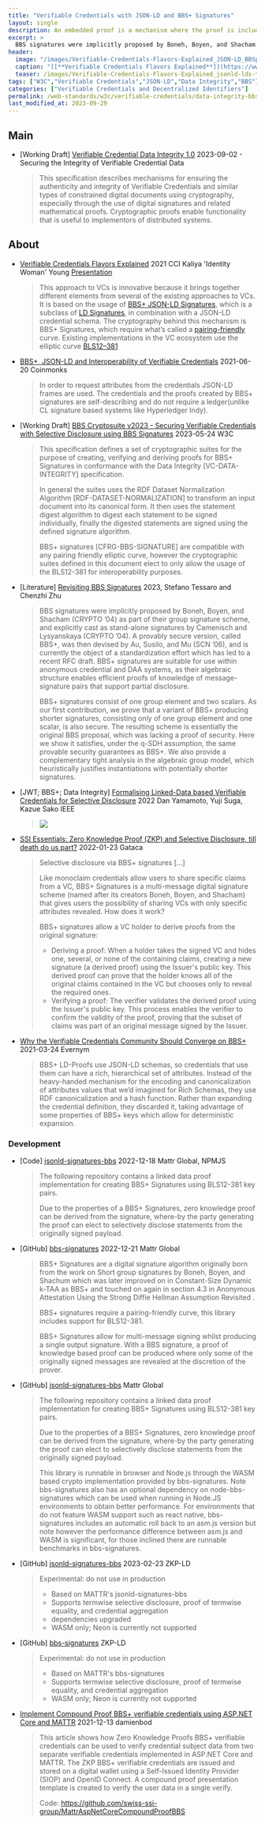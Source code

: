 ```yaml
---
title: "Verifiable Credentials with JSON-LD and BBS+ Signatures"
layout: single
description: An embedded proof is a mechanism where the proof is included in the data model, such as a Data Integrity Proof
excerpt: >
  BBS signatures were implicitly proposed by Boneh, Boyen, and Shacham (CRYPTO ’04) as part of their group signature scheme, and explicitly cast as stand-alone signatures by Camenisch and Lysyanskaya (CRYPTO ’04). A provably secure version, called BBS+, was then devised by Au, Susilo, and Mu (SCN ’06)
header:
  image: "/images/Verifiable-Credentials-Flavors-Explained_JSON-LD_BBSplus.webp"
  caption: "[[**Verifiable Credentials Flavors Explained**]](https://www.lfph.io/wp-content/uploads/2021/02/Verifiable-Credentials-Flavors-Explained.pdf) 2021 CCI Kaliya 'Identity Woman' Young [[**infographic**]](https://www.lfph.io/wp-content/uploads/2021/04/Verifiable-Credentials-Flavors-Explained-Infographic.pdf)"
  teaser: /images/Verifiable-Credentials-Flavors-Explained_jsonld-lds-teaser.webp
tags: ["W3C","Verifiable Credentials","JSON-LD","Data Integrity","BBS"]
categories: ["Verifiable Credentials and Decentralized Identifiers"]
permalink: /web-standards/w3c/verifiable-credentials/data-integrity-bbs+/
last_modified_at: 2023-09-29
---
```


## Main
* [Working Draft] [Verifiable Credential Data Integrity 1.0](https://www.w3.org/TR/vc-data-integrity/) 2023-09-02 - Securing the Integrity of Verifiable Credential Data
  >  This specification describes mechanisms for ensuring the authenticity and integrity of Verifiable Credentials and similar types of constrained digital documents using cryptography, especially through the use of digital signatures and related mathematical proofs. Cryptographic proofs enable functionality that is useful to implementors of distributed systems. 

## About
* [Verifiable Credentials Flavors Explained](https://www.lfph.io/wp-content/uploads/2021/02/Verifiable-Credentials-Flavors-Explained.pdf) 2021 CCI Kaliya 'Identity Woman' Young [Presentation](https://www.slideshare.net/Kaliya/verifiable-credentials-explained-by-cci)
  > This approach to VCs is innovative because it brings together different elements from several of the existing approaches to VCs. It is based on the usage of [BBS+ JSON-LD Signatures](https://github.com/mattrglobal/jsonld-signatures-bbs), which is a subclass of [LD Signatures](https://w3c-ccg.github.io/ld-proofs/), in combination with a JSON-LD credential schema. The cryptography behind this mechanism is BBS+ Signatures, which require what’s called a [pairing-friendly](https://tools.ietf.org/html/draft-irtf-cfrg-pairing-friendly-curves-03) curve. Existing implementations in the VC ecosystem use the elliptic curve [BLS12–381](https://tools.ietf.org/html/draft-irtf-cfrg-pairing-friendly-curves-02#section-2.4)
* [BBS+, JSON-LD and Interoperability of Verifiable Credentials](https://medium.com/coinmonks/bbs-json-ld-and-interoperability-of-verifiable-credentials-8bd26b4d3261) 2021-06-20 Coinmonks
  > In order to request attributes from the credentials JSON-LD frames are used. The credentials and the proofs created by BBS+ signatures are self-describing and do not require a ledger(unlike CL signature based systems like Hyperledger Indy).
* [Working Draft] [BBS Cryptosuite v2023 - Securing Verifiable Credentials with Selective Disclosure using BBS Signatures](https://www.w3.org/TR/vc-di-bbs/) 2023-05-24 W3C 
  >  This specification defines a set of cryptographic suites for the purpose of creating, verifying and deriving proofs for BBS+ Signatures in conformance with the Data Integrity [VC-DATA-INTEGRITY] specification.
  > 
  > In general the suites uses the RDF Dataset Normalization Algorithm [RDF-DATASET-NORMALIZATION] to transform an input document into its canonical form. It then uses the statement digest algorithm to digest each statement to be signed individually, finally the digested statements are signed using the defined signature algorithm.
  > 
  > BBS+ signatures [CFRG-BBS-SIGNATURE] are compatible with any pairing friendly elliptic curve, however the cryptographic suites defined in this document elect to only allow the usage of the BLS12-381 for interoperability purposes. 
* [Literature] [Revisiting BBS Signatures](https://eprint.iacr.org/2023/275.pdf) 2023, Stefano Tessaro and Chenzhi Zhu
  > BBS signatures were implicitly proposed by Boneh, Boyen, and Shacham (CRYPTO ’04) as part of their group signature scheme, and explicitly cast as stand-alone signatures by Camenisch and Lysyanskaya (CRYPTO ’04). A provably secure version, called BBS+, was then devised by Au, Susilo, and Mu (SCN ’06), and is currently the object of a standardization effort which has led to a recent RFC draft. BBS+ signatures are suitable for use within anonymous credential and DAA systems, as their algebraic structure enables efficient proofs of knowledge of message-signature pairs that support partial disclosure.
  > 
  > BBS+ signatures consist of one group element and two scalars. As our first contribution, we prove that a variant of BBS+ producing shorter signatures, consisting only of one group element and one scalar, is also secure. The resulting scheme is essentially the original BBS proposal, which was lacking a proof of security. Here we show it satisfies, under the q-SDH assumption, the same provable security guarantees as BBS+. We also provide a complementary tight analysis in the algebraic group model, which heuristically justifies instantiations with potentially shorter signatures.
* [JWT; BBS+; Data Integrity] [Formalising Linked-Data based Verifiable Credentials for Selective Disclosure](https://ssr2022.com/slides/FormalisingLinkedDataBasedVerifiableCredentials.pdf) 2022 Dan Yamamoto, Yuji Suga, Kazue Sako IEEE
  > ![](https://i.imgur.com/aoCMkpo.png)
* [SSI Essentials: Zero Knowledge Proof (ZKP) and Selective Disclosure, till death do us part?](https://gataca.io/blog/ssi-essentials-which-selective-disclosure-protocol-will-succeed/) 2022-01-23 Gataca
  > Selective disclosure via BBS+ signatures [...]
  >
  > Like monoclaim credentials allow users to share specific claims from a VC, BBS+ Signatures is a multi-message digital signature scheme (named after its creators Boneh, Boyen, and Shacham) that gives users the possibility of sharing VCs with only specific attributes revealed. How does it work?
  > 
  > BBS+ signatures allow a VC holder to derive proofs from the original signature:
  > - Deriving a proof: When a holder takes the signed VC and hides one, several, or none of the containing claims, creating a new signature (a derived proof) using the Issuer's public key. This derived proof can prove that the holder knows all of the original claims contained in the VC but chooses only to reveal the required ones.
  > - Verifying a proof: The verifier validates the derived proof using the Issuer's public key. This process enables the verifier to confirm the validity of the proof, proving that the subset of claims was part of an original message signed by the Issuer.
* [Why the Verifiable Credentials Community Should Converge on BBS+](https://www.evernym.com/blog/bbs-verifiable-credentials/) 2021-03-24 Evernym
  > BBS+ LD-Proofs use JSON-LD schemas, so credentials that use them can have a rich, hierarchical set of attributes. Instead of the heavy-handed mechanism for the encoding and canonicalization of attributes values that we’d imagined for Rich Schemas, they use RDF canonicalization and a hash function. Rather than expanding the credential definition, they discarded it, taking advantage of some properties of BBS+ keys which allow for deterministic expansion. 

### Development
* [Code] [jsonld-signatures-bbs](https://www.npmjs.com/package/@mattrglobal/jsonld-signatures-bbs) 2022-12-18 Mattr Global, NPMJS
  > The following repository contains a linked data proof implementation for creating BBS+ Signatures using BLS12-381 key pairs.
  > 
  > Due to the properties of a BBS+ Signatures, zero knowledge proof can be derived from the signature, where-by the party generating the proof can elect to selectively disclose statements from the originally signed payload.
* [GitHub] [bbs-signatures](https://github.com/mattrglobal/bbs-signatures) 2022-12-21 Mattr Global
  > BBS+ Signatures are a digital signature algorithm originally born from the work on Short group signatures by Boneh, Boyen, and Shachum which was later improved on in Constant-Size Dynamic k-TAA as BBS+ and touched on again in section 4.3 in Anonymous Attestation Using the Strong Diffie Hellman Assumption Revisited .
  > 
  > BBS+ signatures require a pairing-friendly curve, this library includes support for BLS12-381.
  > 
  > BBS+ Signatures allow for multi-message signing whilst producing a single output signature. With a BBS signature, a proof of knowledge based proof can be produced where only some of the originally signed messages are revealed at the discretion of the prover.
* [GitHub] [jsonld-signatures-bbs](https://github.com/mattrglobal/jsonld-signatures-bbs) Mattr Global
  > The following repository contains a linked data proof implementation for creating BBS+ Signatures using BLS12-381 key pairs.
  > 
  > Due to the properties of a BBS+ Signatures, zero knowledge proof can be derived from the signature, where-by the party generating the proof can elect to selectively disclose statements from the originally signed payload.
  > 
  > This library is runnable in browser and Node.js through the WASM based crypto implementation provided by bbs-signatures. Note bbs-signatures also has an optional dependency on node-bbs-signatures which can be used when running in Node.JS environments to obtain better performance. For environments that do not feature WASM support such as react native, bbs-signatures includes an automatic roll back to an asm.js version but note however the performance difference between asm.js and WASM is significant, for those inclined there are runnable benchmarks in bbs-signatures.
* [GitHub] [jsonld-signatures-bbs](https://github.com/zkp-ld/jsonld-signatures-bbs) 2023-02-23 ZKP-LD
  > Experimental: do not use in production
  > - Based on MATTR's jsonld-signatures-bbs
  > - Supports termwise selective disclosure, proof of termwise equality, and credential aggregation
  > - dependencies upgraded
  > - WASM only; Neon is currently not supported
* [GitHub] [bbs-signatures](https://github.com/zkp-ld/bbs-signatures) ZKP-LD
  > Experimental: do not use in production
  > - Based on MATTR's bbs-signatures
  > - Supports termwise selective disclosure, proof of termwise equality, and credential aggregation
  > - WASM only; Neon is currently not supported
* [Implement Compound Proof BBS+ verifiable credentials using ASP.NET Core and MATTR](https://damienbod.com/2021/12/13/implement-compound-proof-bbs-verifiable-credentials-using-asp-net-core-and-mattr/) 2021-12-13 damienbod
  > This article shows how Zero Knowledge Proofs BBS+ verifiable credentials can be used to verify credential subject data from two separate verifiable credentials implemented in ASP.NET Core and MATTR. The ZKP BBS+ verifiable credentials are issued and stored on a digital wallet using a Self-Issued Identity Provider (SIOP) and OpenID Connect. A compound proof presentation template is created to verify the user data in a single verify.
  > 
  > Code: https://github.com/swiss-ssi-group/MattrAspNetCoreCompoundProofBBS

